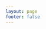 ```yaml
---
layout: page
footer: false
---
```


<script setup>
import {
  VPTeamPage,
  VPTeamPageTitle,
  VPTeamMembers,
VPTeamPageSection
} from 'vitepress/theme';

const members = [
  {
    avatar: 'IMG_2235.jpg',
    name: 'God wei',
    title: 'All I need is you!',
    desc: 'developer'
  }
];

const version = '0.0.2';
</script>

<VPTeamPage>
  <VPTeamPageTitle>
    <template #title>
      JavaScript Guide 
    </template>
    <template #lead>
      <br>
      version: {{version}}
     </template>
  </VPTeamPageTitle>
  <VPTeamMembers :members="members"
  />
</VPTeamPage>
